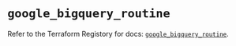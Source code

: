 # `google_bigquery_routine`

Refer to the Terraform Registory for docs: [`google_bigquery_routine`](https://registry.terraform.io/providers/hashicorp/google/4.67.0/docs/resources/bigquery_routine).
